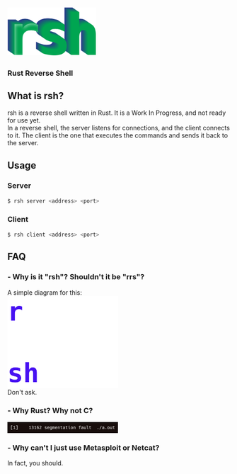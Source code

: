 # <img src=images/rsh_highlight.png width="200">
### Rust Reverse Shell

## What is rsh?
rsh is a reverse shell written in Rust.
It is a Work In Progress, and not ready for use yet.
<br>
In a reverse shell, the server listens for connections, and the client connects to it.
The client is the one that executes the commands and sends it back to the server.

## Usage
### Server
```bash
$ rsh server <address> <port>
```
### Client
```bash
$ rsh client <address> <port>
```

## FAQ
### - Why is it "rsh"? Shouldn't it be "rrs"?
A simple diagram for this:
<br>
<img align="center" src="images/dont_ask.png" width="250" alt="rsh">
<br>
Don't ask.

### - Why Rust? Why not C?
<img align="center" src="images/segfault.png" width="250" alt="Image of C segfaulting">

### - Why can't I just use Metasploit or Netcat?
In fact, you should.